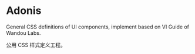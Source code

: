 Adonis
======

General CSS definitions of UI components, implement based on VI Guide of Wandou Labs. 

公用 CSS 样式定义工程。


